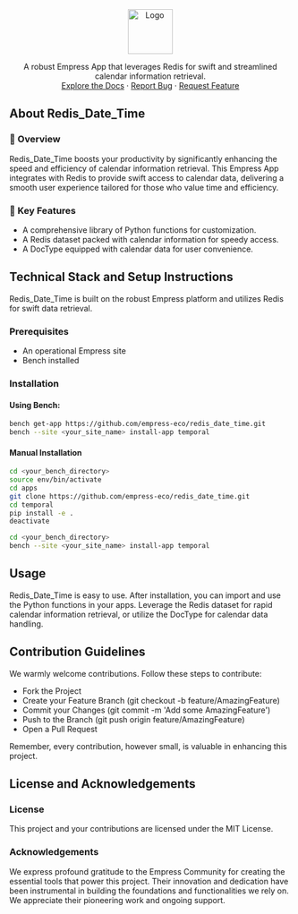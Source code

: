 <div align="center">
<img src="https://grow.empress.eco/uploads/default/original/2X/1/1f1e1044d3864269d2a613577edb9763890422ab.png" alt="Logo" width="80" height="80">

</div>
<p align="center">
A robust Empress App that leverages Redis for swift and streamlined calendar information retrieval.
<br />
<a href="https://grow.empress.eco/">Explore the Docs</a>
·
<a href="https://github.com/empress-eco/redis_date_time/issues">Report Bug</a>
·
<a href="https://github.com/empress-eco/redis_date_time/issues/new">Request Feature</a>
</p>

## About Redis_Date_Time

### 📖 Overview
Redis_Date_Time boosts your productivity by significantly enhancing the speed and efficiency of calendar information retrieval. This Empress App integrates with Redis to provide swift access to calendar data, delivering a smooth user experience tailored for those who value time and efficiency.

### 🌟 Key Features
- A comprehensive library of Python functions for customization.
- A Redis dataset packed with calendar information for speedy access.
- A DocType equipped with calendar data for user convenience.

## Technical Stack and Setup Instructions

Redis_Date_Time is built on the robust Empress platform and utilizes Redis for swift data retrieval.

### Prerequisites
- An operational Empress site
- Bench installed

### Installation
#### Using Bench:
```sh
bench get-app https://github.com/empress-eco/redis_date_time.git
bench --site <your_site_name> install-app temporal
```

#### Manual Installation
```sh
cd <your_bench_directory>
source env/bin/activate
cd apps
git clone https://github.com/empress-eco/redis_date_time.git
cd temporal
pip install -e .
deactivate

cd <your_bench_directory>
bench --site <your_site_name> install-app temporal
```

## Usage
Redis_Date_Time is easy to use. After installation, you can import and use the Python functions in your apps. Leverage the Redis dataset for rapid calendar information retrieval, or utilize the DocType for calendar data handling.

## Contribution Guidelines
We warmly welcome contributions. Follow these steps to contribute:

- Fork the Project
- Create your Feature Branch (git checkout -b feature/AmazingFeature)
- Commit your Changes (git commit -m 'Add some AmazingFeature')
- Push to the Branch (git push origin feature/AmazingFeature)
- Open a Pull Request

Remember, every contribution, however small, is valuable in enhancing this project.

## License and Acknowledgements
### License
This project and your contributions are licensed under the MIT License.

### Acknowledgements
We express profound gratitude to the Empress Community for creating the essential tools that power this project. Their innovation and dedication have been instrumental in building the foundations and functionalities we rely on. We appreciate their pioneering work and ongoing support.